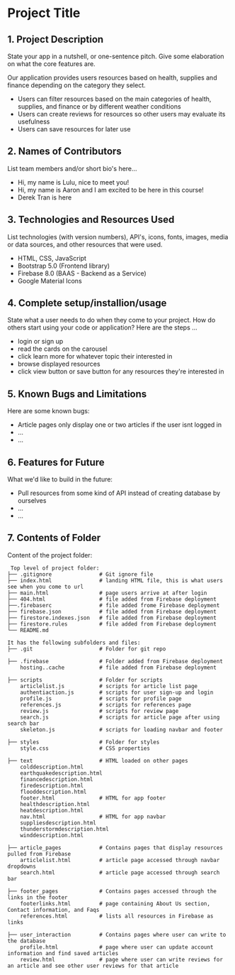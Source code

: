 # Project Title

## 1. Project Description

State your app in a nutshell, or one-sentence pitch. Give some elaboration on what the core features are.  

Our application provides users resources based on health, supplies and finance depending on the category they select.

- Users can filter resources based on the main categories of health, supplies, and finance or by different weather conditions
- Users can create reviews for resources so other users may evaluate its usefulness
- Users can save resources for later use


## 2. Names of Contributors

List team members and/or short bio's here...

* Hi, my name is Lulu, nice to meet you!
* Hi, my name is Aaron and I am excited to be here in this course!
* Derek Tran is here 

	
## 3. Technologies and Resources Used

List technologies (with version numbers), API's, icons, fonts, images, media or data sources, and other resources that were used.

- HTML, CSS, JavaScript
- Bootstrap 5.0 (Frontend library)
- Firebase 8.0 (BAAS - Backend as a Service)
- Google Material Icons

## 4. Complete setup/installion/usage

State what a user needs to do when they come to your project. How do others start using your code or application?
Here are the steps ...

- login or sign up
- read the cards on the carousel
- click learn more for whatever topic their interested in
- browse displayed resources
- click view button or save button for any resources they're interested in

## 5. Known Bugs and Limitations

Here are some known bugs:

- Article pages only display one or two articles if the user isnt logged in
- ...
- ...

## 6. Features for Future

What we'd like to build in the future:

- Pull resources from some kind of API instead of creating database by ourselves
- ...
- ...

## 7. Contents of Folder

Content of the project folder:

```
 Top level of project folder:
├── .gitignore               # Git ignore file
├── index.html               # landing HTML file, this is what users see when you come to url
├── main.html                # page users arrive at after login
├── 404.html                 # file added from Firebase deployment
├──.firebaserc               # file added frome Firebase deployment
├── firebase.json            # file added from Firebase deployment
├── firestore.indexes.json   # file added from Firebase deployment
├── firestore.rules          # file added from Firebase deployment
└── README.md

It has the following subfolders and files:
├── .git                     # Folder for git repo

├── .firebase                # Folder added from Firebase deployment
    hosting..cache           # file added from Firebase deployment

├── scripts                  # Folder for scripts
    articlelist.js           # scripts for article list page
    authentiaction.js        # scripts for user sign-up and login
    profile.js               # scripts for profile page
    references.js            # scripts for references page
    review.js                # scripts for review page
    search.js                # scripts for article page after using search bar
    skeleton.js              # scripts for loading navbar and footer

├── styles                   # Folder for styles
    style.css                # CSS properties

├── text                     # HTML loaded on other pages
    colddescription.html
    earthquakedescription.html
    financedescription.html
    firedescription.html
    flooddescription.html
    footer.html              # HTML for app footer
    healthdescription.html
    heatdescription.html
    nav.html                 # HTML for app navbar
    suppliesdescription.html
    thunderstormdescription.html
    winddescription.html

├── article_pages            # Contains pages that display resources pulled from Firebase
    articlelist.html         # article page accessed through navbar dropdowns
    search.html              # article page accessed through search bar

├── footer_pages             # Contains pages accessed through the links in the footer
    footerlinks.html         # page containing About Us section, Contact information, and Faqs
    references.html          # lists all resources in Firebase as links

├── user_interaction         # Contains pages where user can write to the database
    profile.html             # page where user can update account information and find saved articles
    review.html              # page where user can write reviews for an article and see other user reviews for that article
